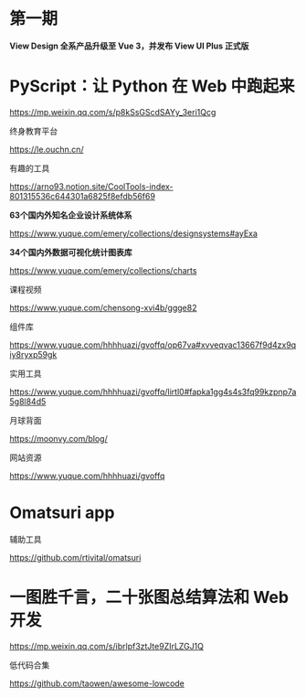 # 第一期



**View Design 全系产品升级至 Vue 3，并发布 View UI Plus 正式版**



# PyScript：让 Python 在 Web 中跑起来

https://mp.weixin.qq.com/s/p8kSsGScdSAYy_3eri1Qcg



终身教育平台

https://le.ouchn.cn/



有趣的工具

https://arno93.notion.site/CoolTools-index-801315536c644301a6825f8efdb56f69



**63个国内外知名企业设计系统体系**

https://www.yuque.com/emery/collections/designsystems#ayExa



**34个国内外数据可视化统计图表库**

https://www.yuque.com/emery/collections/charts



课程视频

https://www.yuque.com/chensong-xvi4b/ggge82



组件库

https://www.yuque.com/hhhhuazi/gvoffq/op67va#xvveqvac13667f9d4zx9qiy8ryxp59gk



实用工具

https://www.yuque.com/hhhhuazi/gvoffq/lirtl0#fapka1gg4s4s3fq99kzpnp7a5g8l84d5



月球背面

https://moonvy.com/blog/



网站资源

https://www.yuque.com/hhhhuazi/gvoffq



# Omatsuri app

辅助工具

https://github.com/rtivital/omatsuri



# 一图胜千言，二十张图总结算法和 Web 开发

https://mp.weixin.qq.com/s/ibrlpf3ztJte9ZIrLZGJ1Q



低代码合集

https://github.com/taowen/awesome-lowcode

